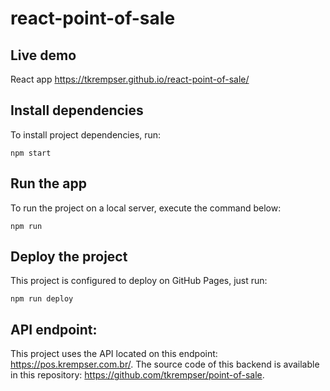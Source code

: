 # react-point-of-sale

## Live demo
React app https://tkrempser.github.io/react-point-of-sale/

## Install dependencies
To install project dependencies, run:
```
npm start
```

## Run the app
To run the project on a local server, execute the command below:
```
npm run
```

## Deploy the project
This project is configured to deploy on GitHub Pages, just run:
```
npm run deploy
```

## API endpoint:
This project uses the API located on this endpoint: https://pos.krempser.com.br/. The source code of this backend is available in this repository: https://github.com/tkrempser/point-of-sale.
